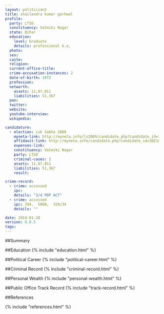 ```yaml
---
layout: politician2
title: shailendra kumar garhwal
profile: 
  party: LTSD
  constituency: Valmiki Nagar
  state: Bihar
  education: 
    level: Graduate
    details: professional b.e,
  photo: 
  sex: 
  caste: 
  religion: 
  current-office-title: 
  crime-accusation-instances: 2
  date-of-birth: 1972
  profession: 
  networth: 
    assets: 11,97,011
    liabilities: 51,367
  pan: 
  twitter: 
  website: 
  youtube-interview: 
  wikipedia: 

candidature: 
  - election: Lok Sabha 2009
    myneta-link: http://myneta.info/ls2009/candidate.php?candidate_id=3021
    affidavit-link: http://myneta.info/candidate.php?candidate_id=3021&scan=original
    expenses-link: 
    constituency: Valmiki Nagar 
    party: LTSD
    criminal-cases: 2
    assets: 11,97,011
    liabilities: 51,367
    result:  

crime-record: 
  - crime: accussed
    ipc: 
    details: "3/4 PDP ACT" 
  - crime: accussed
    ipc: 294,  506B,  324/34
    details: "" 

date: 2014-01-28
version: 0.0.5
tags: 
---
```

##Summary


##Education
{% include "education.html" %}


##Political Career
{% include "political-career.html" %}


##Criminal Record
{% include "criminal-record.html" %}


##Personal Wealth
{% include "personal-wealth.html" %}


##Public Office Track Record
{% include "track-record.html" %}


##References


{% include "references.html" %}